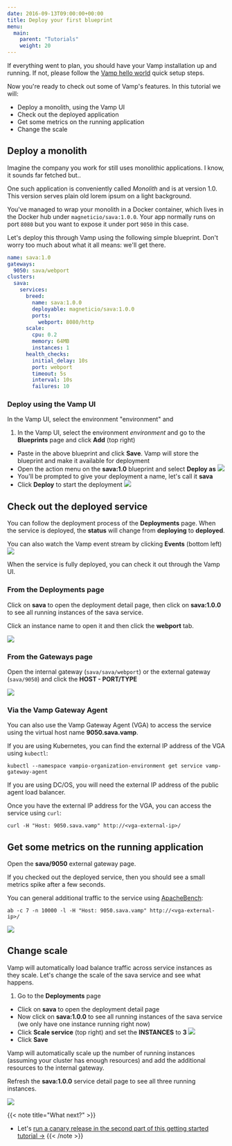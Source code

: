 ```yaml
---
date: 2016-09-13T09:00:00+00:00
title: Deploy your first blueprint
menu:
  main:
    parent: "Tutorials"
    weight: 20
---
```

If everything went to plan, you should have your Vamp installation up and running. If not, please follow the [Vamp hello world](/documentation/installation/hello-world) quick setup steps.

Now you're ready to check out some of Vamp's features. In this tutorial we will:  

* Deploy a monolith, using the Vamp UI
* Check out the deployed application  
* Get some metrics on the running application  
* Change the scale   

## Deploy a monolith

Imagine the company you work for still uses monolithic applications. I know, it sounds far fetched but..

One such application is conveniently called *Monolith* and is at version 1.0. This version serves plain old lorem ipsum on a light background.

You've managed to wrap your monolith in a Docker container, which lives in the Docker hub under `magneticio/sava:1.0.0`. Your app normally runs on port `8080` but you want to expose it under port `9050` in this case.

Let's deploy this through Vamp using the following simple blueprint. Don't worry too much about what it all means: we'll get there. 

```yaml
name: sava:1.0
gateways:
  9050: sava/webport
clusters:
  sava:
    services:
      breed:
        name: sava:1.0.0
        deployable: magneticio/sava:1.0.0
        ports:
          webport: 8080/http
      scale:
        cpu: 0.2       
        memory: 64MB
        instances: 1
      health_checks:
        initial_delay: 10s
        port: webport
        timeout: 5s
        interval: 10s
        failures: 10     
```

### Deploy using the Vamp UI
In the Vamp UI, select the environment "environment" and 

1. In the Vamp UI, select the environment *environment* and go to the **Blueprints** page and click **Add** (top right)
* Paste in the above blueprint and click **Save**. Vamp will store the blueprint and make it available for deployment 
* Open the action menu on the **sava:1.0** blueprint and select **Deploy as** 
  ![](/images/screens/v100/tut1/vampee-environment-blueprints-sava10-deployas.png)
* You'll be prompted to give your deployment a name, let's call it **sava**
* Click **Deploy** to start the deployment
  ![](/images/screens/v100/tut1/vampee-environment-deployments-sava.png)
  
## Check out the deployed service 

You can follow the deployment process of the **Deployments** page. When the service is deployed, the **status** will change from **deploying** to **deployed**.

You can also watch the Vamp event stream by clicking **Events** (bottom left)
![](/images/screens/v100/tut1/vampee-environment-deployments-sava-deployed-events.png)

When the service is fully deployed, you can check it out through the Vamp UI.

### From the Deployments page
Click on **sava** to open the deployment detail page, then click on **sava:1.0.0** to see all running instances of the sava service.

Click an instance name to open it and then click the **webport** tab.

![](/images/screens/v100/tut1/vampee-environment-deployments-sava-instance-mono10.png)

### From the Gateways page
Open the internal gateway (`sava/sava/webport`) or the external gateway (`sava/9050`) and click the **HOST - PORT/TYPE**

![](/images/screens/v100/tut1/vampee-environment-gateways-sava-internal-mono10.png)

### Via the Vamp Gateway Agent
You can also use the Vamp Gateway Agent (VGA) to access the service using the virtual host name **9050.sava.vamp**.

If you are using Kubernetes, you can find the external IP address of the VGA using `kubectl`:

```
kubectl --namespace vampio-organization-environment get service vamp-gateway-agent
```

If you are using DC/OS, you will need the external IP address of the public agent load balancer.
  
Once you have the external IP address for the VGA, you can access the service using `curl`:

```
curl -H "Host: 9050.sava.vamp" http://<vga-external-ip>/
```

## Get some metrics on the running application

Open the **sava/9050** external gateway page.

If you checked out the deployed service, then you should see a small metrics spike after a few seconds.

You can general additional traffic to the service using [ApacheBench](https://httpd.apache.org/docs/2.4/programs/ab.html):

```
ab -c 7 -n 10000 -l -H "Host: 9050.sava.vamp" http://<vga-external-ip>/
```

![](/images/screens/v100/tut1/vampee-environment-gateways-sava-external.png)

## Change scale

Vamp will automatically load balance traffic across service instances as they scale. Let's change the scale of the sava service and see what happens. 

1. Go to the **Deployments** page 
* Click on **sava** to open the deployment detail page
* Now click on **sava:1.0.0** to see all running instances of the sava service (we only have one instance running right now)
* Click **Scale service** (top right) and set the **INSTANCES** to **3**
  ![](/images/screens/v100/tut1/vampee-environment-deployments-sava-instances-scale.png)
* Click **Save** 

Vamp will automatically scale up the number of running instances (assuming your cluster has enough resources) and add the additional resources to the internal gateway.

Refresh the **sava:1.0.0** service detail page to see all three running instances.

![](/images/screens/v100/tut1/vampee-environment-deployments-sava-instances-3.png)

{{< note title="What next?" >}}
* Let's [run a canary release in the second part of this getting started tutorial →](/documentation/tutorials/run-a-canary-release/)
{{< /note >}}

